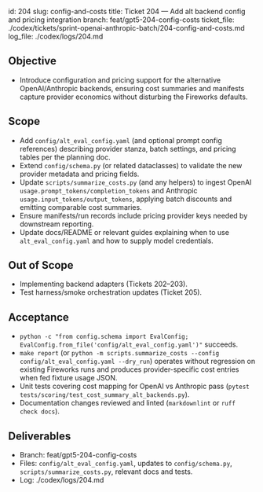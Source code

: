 id: 204
slug: config-and-costs
title: Ticket 204 — Add alt backend config and pricing integration
branch: feat/gpt5-204-config-costs
ticket_file: ./codex/tickets/sprint-openai-anthropic-batch/204-config-and-costs.md
log_file: ./codex/logs/204.md

## Objective
- Introduce configuration and pricing support for the alternative OpenAI/Anthropic backends, ensuring cost summaries and manifests capture provider economics without disturbing the Fireworks defaults.

## Scope
- Add `config/alt_eval_config.yaml` (and optional prompt config references) describing provider stanza, batch settings, and pricing tables per the planning doc.
- Extend `config/schema.py` (or related dataclasses) to validate the new provider metadata and pricing fields.
- Update `scripts/summarize_costs.py` (and any helpers) to ingest OpenAI `usage.prompt_tokens/completion_tokens` and Anthropic `usage.input_tokens/output_tokens`, applying batch discounts and emitting comparable cost summaries.
- Ensure manifests/run records include pricing provider keys needed by downstream reporting.
- Update docs/README or relevant guides explaining when to use `alt_eval_config.yaml` and how to supply model credentials.

## Out of Scope
- Implementing backend adapters (Tickets 202–203).
- Test harness/smoke orchestration updates (Ticket 205).

## Acceptance
- `python -c "from config.schema import EvalConfig; EvalConfig.from_file('config/alt_eval_config.yaml')"` succeeds.
- `make report` (or `python -m scripts.summarize_costs --config config/alt_eval_config.yaml --dry_run`) operates without regression on existing Fireworks runs and produces provider-specific cost entries when fed fixture usage JSON.
- Unit tests covering cost mapping for OpenAI vs Anthropic pass (`pytest tests/scoring/test_cost_summary_alt_backends.py`).
- Documentation changes reviewed and linted (`markdownlint` or `ruff check docs`).

## Deliverables
- Branch: feat/gpt5-204-config-costs
- Files: `config/alt_eval_config.yaml`, updates to `config/schema.py`, `scripts/summarize_costs.py`, relevant docs and tests.
- Log: ./codex/logs/204.md
